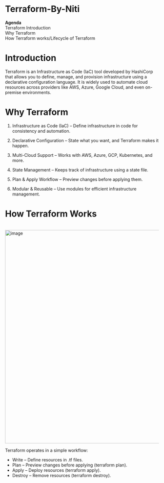 # Terraform-By-Niti
**Agenda**
<br>
Terraform Introduction
<br>
Why Terraform
<br>
How Terraform works/Lifecycle of Terraform
<br>
# Introduction
Terraform is an Infrastructure as Code (IaC) tool developed by HashiCorp that allows you to define, manage, and provision infrastructure using a declarative configuration language. It is widely used to automate cloud resources across providers like AWS, Azure, Google Cloud, and even on-premise environments.
<br>
# Why Terraform
1. Infrastructure as Code (IaC) – Define infrastructure in code for consistency and automation.

2. Declarative Configuration – State what you want, and Terraform makes it happen.

3. Multi-Cloud Support – Works with AWS, Azure, GCP, Kubernetes, and more.

4. State Management – Keeps track of infrastructure using a state file.

5. Plan & Apply Workflow – Preview changes before applying them.

6. Modular & Reusable – Use modules for efficient infrastructure management.
# How Terraform Works
<br>
<img width="697" alt="image" src="https://github.com/user-attachments/assets/3d4ff958-15ef-4b75-9163-155eaa5c50c0" />

Terraform operates in a simple workflow:

* Write – Define resources in .tf files.
* Plan – Preview changes before applying (terraform plan).
* Apply – Deploy resources (terraform apply).
* Destroy – Remove resources (terraform destroy).



